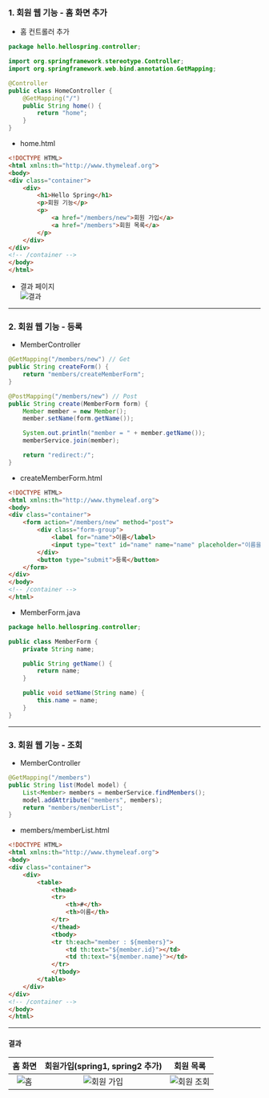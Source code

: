 ### 1. 회원 웹 기능 - 홈 화면 추가
  - 홈 컨트롤러 추가
```java
package hello.hellospring.controller;

import org.springframework.stereotype.Controller;
import org.springframework.web.bind.annotation.GetMapping;

@Controller
public class HomeController {
    @GetMapping("/")
    public String home() {
        return "home";
    }
}

```
  - home.html
```html
<!DOCTYPE HTML>
<html xmlns:th="http://www.thymeleaf.org">
<body>
<div class="container">
    <div>
        <h1>Hello Spring</h1>
        <p>회원 기능</p>
        <p>
            <a href="/members/new">회원 가입</a>
            <a href="/members">회원 목록</a>
        </p>
    </div>
</div>
<!-- /container -->
</body>
</html>

```
  - 결과 페이지  
  ![결과](https://user-images.githubusercontent.com/54324782/177728787-ea936527-4f84-47ba-9258-fedbe8cc85d5.png)

- - -
### 2. 회원 웹 기능 - 등록
  - MemberController
  ```java
  @GetMapping("/members/new") // Get
  public String createForm() {
      return "members/createMemberForm";
  }

  @PostMapping("/members/new") // Post
  public String create(MemberForm form) {
      Member member = new Member();
      member.setName(form.getName());

      System.out.println("member = " + member.getName());
      memberService.join(member);

      return "redirect:/";
  }
  
  ```
  - createMemberForm.html
  ```html
  <!DOCTYPE HTML>
  <html xmlns:th="http://www.thymeleaf.org">
  <body>
  <div class="container">
      <form action="/members/new" method="post">
          <div class="form-group">
              <label for="name">이름</label>
              <input type="text" id="name" name="name" placeholder="이름을 입력하세요">
          </div>
          <button type="submit">등록</button>
      </form>
  </div>
  </body>
  <!-- /container -->
  </html>

  ```
  - MemberForm.java
  ```java
  package hello.hellospring.controller;

  public class MemberForm {
      private String name;

      public String getName() {
          return name;
      }

      public void setName(String name) {
          this.name = name;
      }
  }

  ```

- - -
### 3. 회원 웹 기능 - 조회
  - MemberController
  ```java
  @GetMapping("/members")
  public String list(Model model) {
      List<Member> members = memberService.findMembers();
      model.addAttribute("members", members);
      return "members/memberList";
  }
  
  ```
  - members/memberList.html
  ```html
  <!DOCTYPE HTML>
  <html xmlns:th="http://www.thymeleaf.org">
  <body>
  <div class="container">
      <div>
          <table>
              <thead>
              <tr>
                  <th>#</th>
                  <th>이름</th>
              </tr>
              </thead>
              <tbody>
              <tr th:each="member : ${members}">
                  <td th:text="${member.id}"></td>
                  <td th:text="${member.name}"></td>
              </tr>
              </tbody>
          </table>
      </div>
  </div>
  <!-- /container -->
  </body>
  </html>
  ```
 
- - -
#### 결과
| 홈 화면 | 회원가입(spring1, spring2 추가) | 회원 목록 | 
|:--------:|:--------:|:--------:|
| ![홈](https://user-images.githubusercontent.com/54324782/177728787-ea936527-4f84-47ba-9258-fedbe8cc85d5.png)| ![회원 가입](https://user-images.githubusercontent.com/54324782/177735792-bcc83767-c4a9-4c92-86f0-e524db947fc4.png) | ![회원 조회](https://user-images.githubusercontent.com/54324782/177735903-d4ca74a9-0b73-408d-8298-3032ebfd7099.png)
